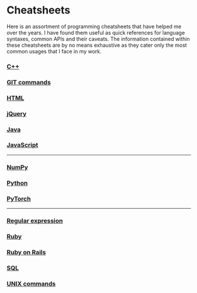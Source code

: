 # Cheatsheets
Here is an assortment of programming cheatsheets that have helped me over the years. I have found them useful as quick references for language syntaxes, common APIs and their caveats. The information contained within these cheatsheets are by no means exhaustive as they cater only the most common usages that I face in my work.

### [C++](C++.md)
### [GIT commands](GIT.md)
### [HTML](HTML.md)
### [jQuery](jQuery.md)
### [Java](Java.md)
### [JavaScript](JavaScript.md)
---
### [NumPy](NumPy.md)
### [Python](Python.md)
### [PyTorch](PyTorch.md)
---
### [Regular expression](regex.md)
### [Ruby](Ruby.md)
### [Ruby on Rails](RoR.md)
### [SQL](SQL.md)
### [UNIX commands](UNIX.md)
